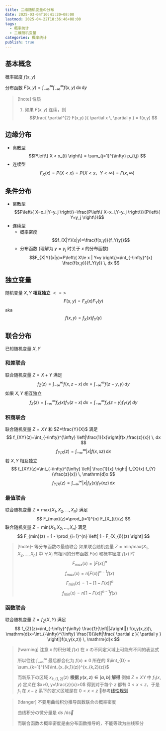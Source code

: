 ```yaml
---
title: 二维随机变量の分布
date: 2025-03-04T10:41:20+08:00
lastmod: 2025-04-22T18:36:46+08:00
tags:
  - 概率统计
  - 二维随机变量
categories: 概率统计
publish: true
---
```


## 基本概念

概率密度 $f(x,y)$

分布函数 $F(x,y)=\int_{-\infty}^{\infty} \int_{-\infty}^{\infty} f(x,y) \, \mathrm{d}x \, \mathrm{d}y$

>[!note] 性质
>1. 如果 $F(x,y)$ 连续，则 $$\frac{ \partial^{2} F(x,y) }{ \partial x \, \partial y } = f(x,y) $$

## 边缘分布

- 离散型 $$P\left\{ X < x_{i} \right\} = \sum_{j=1}^{\infty} p_{i,j} $$
- 连续型 $$F_X(x)=P\left\{ X < x \right\}=P\left\{ X < x，Y< \infty \right\}=F(x,\infty)$$

## 条件分布

- 离散型 $$P\left\{ X=x_i|Y=y_j \right\}=\frac{P\left\{ X=x_i,Y=y_j \right\}}{P\left\{ Y=y_j \right\}}$$
- 连续型
	- 概率密度 $$f_{X|Y}(x|y)=\frac{f(x,y)}{f_Y(y)}$$
	- 分布函数 (理解为 $y=y_j$ 时关于 $x$ 的分布函数) $$F_{X|Y}(x|y)=P\left\{ X\le x | Y=y  \right\}=\int_{-\infty}^{x} \frac{f(x,y)}{f_Y(y)} \, dx $$

## 独立变量

随机变量 $X,Y$ **相互独立** $<=>$
$$
F(x,y)=F_X(x)F_Y(y)
$$
aka
$$
f(x,y)=f_X(x)f_Y(y)
$$

## 联合分布

已知随机变量 $X,Y$

### 和差联合
	
联合随机变量 $Z=X+Y$ 满足
$$
f_Z(z)=\int_{-\infty}^{\infty} f(x,z-x) \, dx =\int_{-\infty}^{\infty} f(z-y,y) \, dy 
$$
如果 $X,Y$ 相互独立
$$
f_Z(z)=\int_{-\infty}^{\infty} f_X(x) f_Y(z-x) \, dx=\int_{-\infty}^{\infty} f_X(z-y)f_Y(y) \, dy  
$$

### 积商联合

联合随机变量 $Z=XY$ 和 $Z=\frac{Y}{X}$ 满足
$$
f_{XY}(z)=\int_{-\infty}^{\infty} \left|\frac{1}{x}\right|f(x,\frac{z}{x}) \, dx 
$$
$$
f_{Y/X}(z)=\int_{-\infty}^{\infty} \left| x \right| f(x,xz) \, \mathrm{d}x
$$
若 $X,Y$ 相互独立
$$
f_{XY}(z)=\int_{-\infty}^{\infty} \left| \frac{1}{x} \right| f_{X}(x) f_{Y}(\frac{z}{x}) \, \mathrm{d}x 
$$
$$
f_{Y/X}(z)=\int_{-\infty}^{\infty} \left| x \right| f_{X}(x) f_{Y}(xz) \, \mathrm{d}x 
$$
### 最值联合

联合随机变量 $Z=\mathrm{max}\left\{ X_{1}, X_{2}, \dots, X_{n} \right\}$ 满足
$$
F_{max}(z)=\prod_{i=1}^{n} F_{X_{i}}(z)
$$
联合随机变量 $Z=\mathrm{min}\left\{ X_{1}, X_{2}, \dots, X_{n} \right\}$ 满足
$$
F_{min}(z) = 1 - \prod_{i=1}^{n} \left[ 1 - F_{X_{i}}(z) \right]
$$

>[!note]- 等分布函数の最值联合
>如果联合随机变量 $Z=\mathrm{min/max}\left\{ X_{1}, X_{2}, \dots, X_{n} \right\}$ 中 $\forall X_{i}$ 有相同的分布函数 $F(x)$ 和概率密度 $f(x)$ 时
>$$F_{max}(x)=[F(x)]^{n}$$
>$$f_{max}(x)=n[F(x)]^{n-1}f(x)$$
>$$F_{min}(x)=1-[1-F(x)]^{n}$$
>$$f_{min}(x)=n[1-F(x)]^{n-1}f(x)$$

### 函数联合

联合随机变量 $Z=f_{Z}(X, Y)$ 满足
$$
f_{Z}(z)=\int_{-\infty}^{\infty} \frac{1}{\left||J\right||} f(x,y(x,z))\, \mathrm{d}x=\int_{-\infty}^{\infty} \frac{1}{\left|\frac{ \partial z }{ \partial y } \right|}f(x,y(x,z)) \, \mathrm{d}x  
$$

>[!warning] 注意 $x$ 的积分域
>$f(x)$ 在 $x$ の不同定义域上可能有不同的表达式
>
>所以往往 $\int_{-\infty}^{\infty}$ 最后都会化为 $f(x)\neq 0$ 所在的 $\iint_{D} = \sum_{k=1}^{N}\int_{x_{k,1}(z)}^{x_{k,2}(z)}$
>
>而新系下の区域 $x_{k,(1,2)}(z)$ **根据 $y(x,z)\in[a,b]$ 解得**
>例如 $Z=XY$ 中 $f_1(x,y)$ 定义在 $x>0, y=\frac{z}{x}>0$ 得到对于每个 $z$ 都有 $0<x<z$，于是 $f_{1}$ 在 $x-z$ 系下的定义区域是在 $0<x<z$
>🔗参考[线性规划](%E7%BA%BF%E6%80%A7%E8%A7%84%E5%88%92.md)

>[!danger] 不要用曲线积分推导函数联合の概率密度
>
>曲线积分の微分量是 $\mathrm{d}s$ /$\mathrm{d}\vec{s}$
>
>而联合函数の概率密度是由分布函数推导的，不能等效为曲线积分

